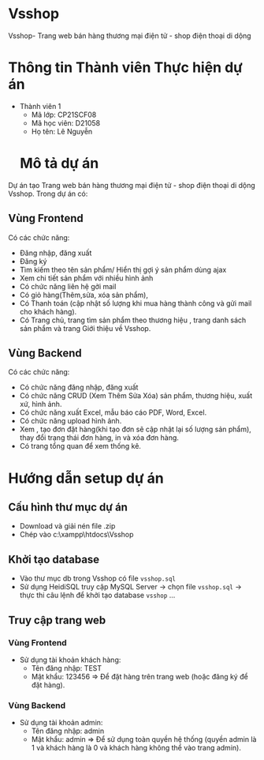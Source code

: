 # Vsshop
Vsshop- Trang web bán hàng thương mại điện tử -  shop điện thoại di dộng
# Thông tin Thành viên Thực hiện dự án
- Thành viên 1
	- Mã lớp: CP21SCF08
	- Mã học viên: D21058
	- Họ tên: Lê Nguyễn
	# Mô tả dự án
Dự án tạo Trang web bán hàng thương mại điện tử -  shop điện thoại di dộng Vsshop. Trong dự án có:
## Vùng Frontend
Có các chức năng:
- Đăng nhập, đăng xuất
- Đăng ký
- Tìm kiếm theo tên sản phẩm/ Hiển thị gợi ý sản phẩm dùng ajax
- Xem chi tiết sản phẩm với nhiều hình ảnh
- Có chức năng liên hệ gởi mail
- Có giỏ hàng(Thêm,sửa, xóa sản phẩm),
- Có Thanh toán (cập nhật số lượng khi mua hàng thành công và gửi mail cho khách hàng).
- Có Trang chủ, trang tìm sản phẩm theo thương hiệu , trang danh sách sản phẩm và trang Giới thiệu về Vsshop.
## Vùng Backend
Có các chức năng:
- Có chức năng đăng nhập, đăng xuất
- Có chức năng CRUD (Xem Thêm Sửa Xóa) sản phẩm, thương hiệu, xuất xứ, hình ảnh.
- Có chức năng xuất Excel, mẫu báo cáo PDF, Word, Excel.
- Có chức năng upload hình ảnh.
- Xem , tạo đơn đặt hàng(khi tạo đơn sẽ cập nhật lại số lượng sản phẩm), thay đổi trạng thái đơn hàng, in và xóa đơn hàng.
- Có trang tổng quan để xem thống kê.

# Hướng dẫn setup dự án
## Cấu hình thư mục dự án
- Download và giải nén file .zip
- Chép vào c:\xampp\htdocs\Vsshop

## Khởi tạo database
- Vào thư mục db trong Vsshop có file `vsshop.sql`
- Sử dụng HeidiSQL truy cập MySQL Server -> chọn file `vsshop.sql` -> thực thi câu lệnh để khởi tạo database `vsshop`
...

## Truy cập trang web

### Vùng Frontend
- Sử dụng tài khoản khách hàng:
	 - Tên đăng nhập: TEST
	 - Mật khẩu: 123456
=> Để đặt hàng trên trang web (hoặc đăng ký để đặt hàng).

### Vùng Backend
- Sử dụng tài khoản admin:
	 - Tên đăng nhập: admin
	 - Mật khẩu: admin
=> Để sử dụng toàn quyền hệ thống (quyền admin là 1 và khách hàng là 0 và khách hàng không thể vào trang admin).
